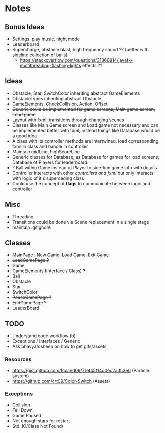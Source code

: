 # Notes

## Bonus Ideas
- Settings, play music, night mode
- Leaderboard
- Supercharge, obstacle blast, high frequency sound ?? (better with sideline collection of balls)
  - https://stackoverflow.com/questions/31866814/javafx-multithreading-flashing-lights effects ??

## Ideas
- Obstacle, Star, SwitchColor inheriting abstract GameElements
- ObstacleTypes inheriting abstract Obstacle
- GameElements, CheckCollision, Action, Offset 
- ~~Generic could be implemented for game screens, Main game screen, Load game~~
- Layout with fxml, transitions through changing scenes
- Classes like Main Game screen and Load game not necessary and can be implemented better with fxml, instead things like Database would be a good idea
- A class with its controller methods are intertwined, load corresponding fxml in class and handle in controller
- Maintain midLine, highScoreLine
- Generic classes for Database, as Database for games for load screens, Database of Players for leaderboard.
- ? Ball within Game instead of Player to side-line game info with details
- Controller interacts with other *controllers and fxml* but only interacts with logic of it's superceding class
- Could use the concept of __flags__ to communicate between logic and controller

## Misc
- Threading
- Transitions could be done via Scene replacement in a single stage
- maintain .gitignore

## Classes
* ~~MainPage : New Game, Load Game, Exit Game~~
* ~~LoadGamePage ?~~
* Game
* GameElements (Interface / Class) ?
* Ball
* Obstacle
* Star
* SwitchColor
* ~~PauseGamePage ?~~
* ~~EndGamePage ?~~
* LeaderBoard

## TODO
* Understand code workflow (b)
* Exceptions / Interfaces / Generic 
* Ask bhavya/osheen on how to get gifs/assets

### Resources
- https://gist.github.com/Roland09/71ef45f14d0ec2a353e6 (Particle system)
- https://github.com/crt09/Color-Switch (Assets)

### Exceptions
- Collision
- Fell Down
- Game Paused
- Not enough stars for restart
- Std. IO/Class Not Found/